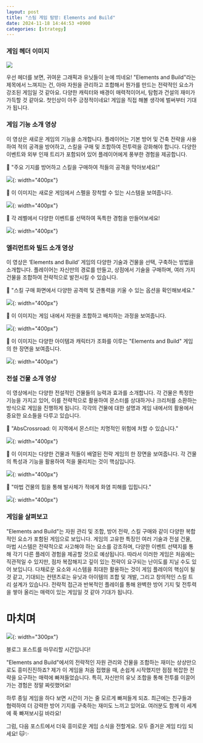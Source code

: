 ```yaml
---
layout: post
title: "스팀 게임 탐방: Elements and Build"
date: 2024-11-18 14:44:53 +0900
categories: [strategy]
---
```


### 게임 헤더 이미지
![](/static/img/attached/3145320/Elements_and_Build.jpg)

우선 헤더를 보면, 귀여운 그래픽과 유닛들이 눈에 띄네요! "Elements and Build"라는 제목에서 느껴지는 건, 아마 자원을 관리하고 조합해서 뭔가를 만드는 전략적인 요소가 강조된 게임일 것 같아요. 다양한 캐릭터와 배경이 매력적이어서, 탐험과 건설의 재미가 가득할 것 같아요. 첫인상이 아주 긍정적이네요! 게임을 직접 해볼 생각에 벌써부터 기대가 됩니다.
### 게임 기능 소개 영상
 이 영상은 새로운 게임의 기능을 소개합니다. 플레이어는 기본 방어 및 건축 전략을 사용하여 적의 공격을 방어하고, 스킬을 구매 및 조합하여 전투력을 강화해야 합니다. 다양한 이벤트와 외부 인재 트리가 포함되어 있어 플레이어에게 풍부한 경험을 제공합니다.

🔽 "주요 기지를 방어하고 스킬을 구매하여 적들의 공격을 막아보세요!"

![](/static/img/attached/3145320/frame_1122.jpg){: width="400px"}

🔽 이 이미지는 새로운 게임에서 스펠을 장착할 수 있는 시스템을 보여줍니다.

![](/static/img/attached/3145320/frame_2618.jpg){: width="400px"}

🔽 각 레벨에서 다양한 이벤트를 선택하여 독특한 경험을 만들어보세요!

![](/static/img/attached/3145320/frame_3740.jpg){: width="400px"}

### 엘리먼트와 빌드 소개 영상
 이 영상은 ‘Elements and Build’ 게임의 다양한 기술과 건물을 선택, 구축하는 방법을 소개합니다. 플레이어는 자신만의 경로를 만들고, 상점에서 기술을 구매하며, 여러 가지 건물을 조합하여 전략적으로 발전시킬 수 있습니다.

🔽 "스킬 구매 화면에서 다양한 공격력 및 관통력을 키울 수 있는 옵션을 확인해보세요."

![](/static/img/attached/3145320/frame_187.jpg){: width="400px"}

🔽 이 이미지는 게임 내에서 자원을 조합하고 배치하는 과정을 보여줍니다.

![](/static/img/attached/3145320/frame_374.jpg){: width="400px"}

🔽 이 이미지는 다양한 아이템과 캐릭터가 조화를 이루는 "Elements and Build" 게임의 한 장면을 보여줍니다.

![](/static/img/attached/3145320/frame_1496.jpg){: width="400px"}

### 전설 건물 소개 영상
 이 영상에서는 다양한 전설적인 건물들의 능력과 효과를 소개합니다. 각 건물은 특정한 기능을 가지고 있어, 이를 전략적으로 활용하여 몬스터를 상대하거나 크리처를 소환하는 방식으로 게임을 진행하게 됩니다. 각각의 건물에 대한 설명과 게임 내에서의 활용에서 중요한 요소들을 다루고 있습니다.

🔽 "AbsCrossroad: 이 지역에서 몬스터는 치명적인 위험에 처할 수 있습니다."

![](/static/img/attached/3145320/frame_507.jpg){: width="400px"}

🔽 이 이미지는 다양한 건물과 적들이 배열된 전략 게임의 한 장면을 보여줍니다. 각 건물의 특성과 기능을 활용하여 적을 물리치는 것이 핵심입니다.

![](/static/img/attached/3145320/frame_1183.jpg){: width="400px"}

🔽 "마법 건물의 힘을 통해 발사체가 적에게 화염 피해를 입힙니다."

![](/static/img/attached/3145320/frame_1521.jpg){: width="400px"}

### 게임을 살펴보고
"Elements and Build"는 자원 관리 및 조합, 방어 전략, 스킬 구매와 같이 다양한 복합적인 요소가 포함된 게임으로 보입니다. 게임의 고유한 특징인 여러 기술과 전설 건물, 마법 시스템은 전략적으로 사고해야 하는 요소를 강조하며, 다양한 이벤트 선택지를 통해 각기 다른 플레이 경험을 제공할 것으로 예상됩니다. 따라서 이러한 게임은 처음에는 직관적일 수 있지만, 점차 복잡해지고 깊이 있는 전략이 요구되는 난이도를 지닐 수도 있어 보입니다. 다채로운 요소와 시스템을 최대한 활용하는 것이 게임 플레이의 핵심이 될 것 같고, 기대되는 컨텐츠로는 유닛과 아이템의 조합 및 개발, 그리고 창의적인 스킬 트리 설계가 있습니다. 전략적 접근과 반복적인 플레이를 통해 완벽한 방어 기지 및 전투력을 쌓아 올리는 매력이 있는 게임일 것 같아 기대가 됩니다.
# 마치며
![](/static/img/attached/3145320/cat_kotatsu_neko.png){: width="300px"}

블로그 포스트를 마무리할 시간입니다!  

"Elements and Build"에서의 전략적인 자원 관리와 건물을 조합하는 재미는 상상만으로도 흥미진진하죠? 제가 이 게임을 처음 접했을 때, 손쉽게 시작했지만 점점 복잡한 전략을 요구하는 매력에 빠져들었습니다. 특히, 자신만의 유닛 조합을 통해 전투를 이끌어가는 경험은 정말 짜릿했어요! 

하루 종일 게임을 하다 보면 시간이 가는 줄 모르게 빠져들게 되죠. 최근에는 친구들과 협력하여 더 강력한 방어 기지를 구축하는 재미도 느끼고 있어요. 여러분도 함께 이 세계에 푹 빠져보시길 바라요!

그럼, 다음 포스트에서 더욱 흥미로운 게임 소식을 전할게요. 모두 즐거운 게임 타임 되세요! 🐱✨
